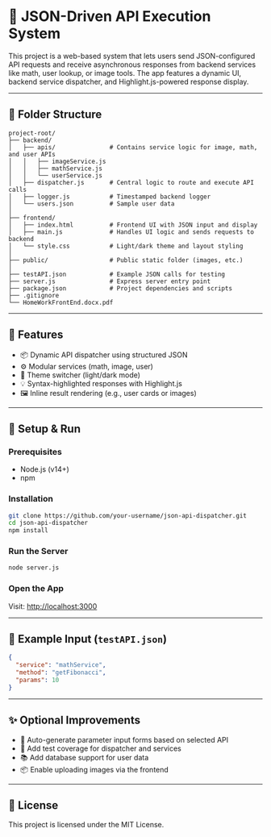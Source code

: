 # 🧠 JSON-Driven API Execution System

This project is a web-based system that lets users send JSON-configured API requests and receive asynchronous responses from backend services like math, user lookup, or image tools. The app features a dynamic UI, backend service dispatcher, and Highlight.js-powered response display.

---

## 📁 Folder Structure

```
project-root/
├── backend/
│   ├── apis/               # Contains service logic for image, math, and user APIs
│   │   ├── imageService.js
│   │   ├── mathService.js
│   │   └── userService.js
│   ├── dispatcher.js       # Central logic to route and execute API calls
│   ├── logger.js           # Timestamped backend logger
│   └── users.json          # Sample user data
│
├── frontend/
│   ├── index.html          # Frontend UI with JSON input and display
│   ├── main.js             # Handles UI logic and sends requests to backend
│   └── style.css           # Light/dark theme and layout styling
│
├── public/                 # Public static folder (images, etc.)
│
├── testAPI.json            # Example JSON calls for testing
├── server.js               # Express server entry point
├── package.json            # Project dependencies and scripts
├── .gitignore
└── HomeWorkFrontEnd.docx.pdf
```

---

## 🚀 Features

- 📦 Dynamic API dispatcher using structured JSON
- ⚙️ Modular services (math, image, user)
- 🎨 Theme switcher (light/dark mode)
- 💡 Syntax-highlighted responses with Highlight.js
- 🖼️ Inline result rendering (e.g., user cards or images)

---

## 🔧 Setup & Run

### Prerequisites

- Node.js (v14+)
- npm

### Installation

```bash
git clone https://github.com/your-username/json-api-dispatcher.git
cd json-api-dispatcher
npm install
```

### Run the Server

```bash
node server.js
```

### Open the App

Visit: [http://localhost:3000](http://localhost:3000)

---

## 📄 Example Input (`testAPI.json`)

```json
{
  "service": "mathService",
  "method": "getFibonacci",
  "params": 10
}
```

---

## ✨ Optional Improvements

- 🧮 Auto-generate parameter input forms based on selected API
- 🧪 Add test coverage for dispatcher and services
- 📚 Add database support for user data
- 📦 Enable uploading images via the frontend

---

## 📜 License

This project is licensed under the MIT License.
